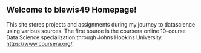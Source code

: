 ## Welcome to blewis49 Homepage!

This site stores projects and assignments during my journey to datascience using various sources.  The first source is the coursera online 10-course Data Science specialization through Johns Hopkins University, https://www.coursera.org/. 
